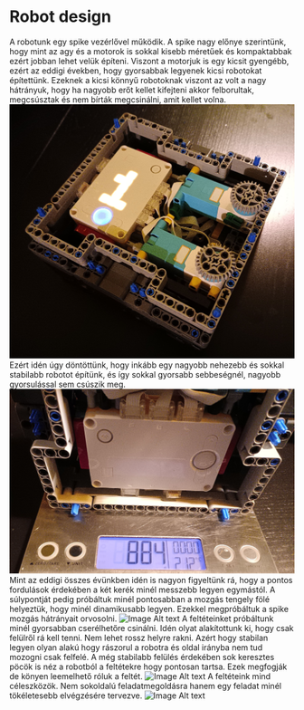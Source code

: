 # Robot design
A robotunk egy spike vezérlővel működik. A spike nagy előnye szerintünk, hogy mint az agy és a motorok is sokkal kisebb méretűek és kompaktabbak ezért jobban lehet velük építeni.
Viszont a motorjuk is egy kicsit gyengébb, ezért az eddigi években, hogy gyorsabbak legyenek kicsi robotokat építettünk. Ezeknek a kicsi könnyű robotoknak viszont az volt a nagy hátrányuk, hogy ha nagyobb erőt kellet kifejteni akkor felborultak, megcsúsztak és nem bírták megcsinálni, amit kellet volna.
![Image Alt text](/robot/képek/robot.jpg)
Ezért idén úgy döntöttünk, hogy inkább egy nagyobb nehezebb és sokkal stabilabb robotot építünk, és így sokkal gyorsabb sebbeségnél, nagyobb gyorsulással sem csúszik meg.
![Image Alt text](/robot/képek/suly.jpg)
Mint az eddigi összes évünkben idén is nagyon figyeltünk rá, hogy a pontos fordulások érdekében a két kerék minél messzebb legyen egymástól. A súlypontját pedig próbáltuk minél pontosabban a mozgás tengely fölé helyeztük, hogy minél dinamikusabb legyen. Ezekkel megpróbáltuk a spike mozgás hátrányait orvosolni.
![Image Alt text](/robot/képek/sulypont.jpg)
A feltéteinket próbáltunk minél gyorsabban cserélhetőre csinálni. Idén olyat alakítottunk ki, hogy csak felülről rá kell tenni. Nem lehet rossz helyre rakni. Azért hogy stabilan legyen olyan alakú hogy rászorul a robotra és oldal irányba nem tud mozogni csak felfelé. A még stabilabb felülés érdekében sok keresztes pöcök is néz a robotból a feltétekre hogy pontosan tartsa. Ezek megfogják de könyen leemelhető róluk a feltét. 
![Image Alt text](/robot/képek/feltetek.jpg)
A feltéteink mind céleszközök. Nem sokoldalú feladatmegoldásra hanem egy feladat minél tökéletesebb elvégzésére tervezve.
![Image Alt text](/robot/képek/celeszkoz.jpg)
